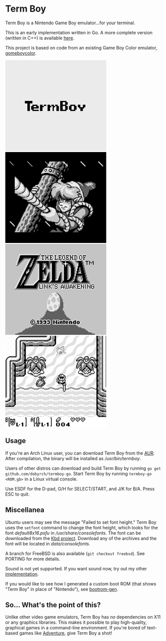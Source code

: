 Term Boy
========

Term Boy is a Nintendo Game Boy emulator...for your terminal.

This is an early implementation written in Go. A more complete version (written
in C++) is available [here](https://github.com/dobyrch/termboy).

This project is based on code from an existing Game Boy Color emulator,
[gomeboycolor](https://github.com/djhworld/gomeboycolor).

![Boot](screenshots/screen_0.png)
![Intro](screenshots/screen_1.png)
![Title](screenshots/screen_2.png)
![Gameplay](screenshots/screen_3.png)

Usage
-----

If you're an Arch Linux user, you can download Term Boy from the
[AUR](https://aur.archlinux.org/packages/termboy).  After compilation, the
binary will be installed as */usr/bin/termboy*.

Users of other distros can download and build Term Boy by running
`go get github.com/dobyrch/termboy-go`.  Start Term Boy by running
`termboy-go <ROM.gb>` in a Linux virtual console.

Use ESDF for the D-pad, G/H for SELECT/START, and J/K for B/A.  Press ESC to quit.

Miscellanea
-----------

Ubuntu users may see the message "Failed to set font height."  Term Boy uses
the `setfont` command to change the font height, which looks for the font
*default8x16.psfu* in */usr/share/consolefonts*.  The font can be downloaded from
the [Kbd project](http://kbd-project.org/download/).  Download any of the
archives and the font will be located in *data/consolefonts*.

A branch for FreeBSD is also available (`git checkout freebsd`).  See PORTING
for more details.

Sound is not yet supported.  If you want sound now, try out my other
[implementation](https://github.com/dobyrch/termboy).

If you would like to see how I generated a custom boot ROM (that shows "Term Boy"
in place of "Nintendo"), see
[bootrom-gen](https://github.com/dobyrch/bootrom-gen).

So... What's the point of this?
-------------------------------

Unlike other video game emulators, Term Boy has *no* dependencies on X11 or
any graphics libraries.  This makes it possible to play high-quality, graphical
games in a command-line environment.  If you're bored of text-based games like
[Adventure](https://en.wikipedia.org/wiki/Colossal_Cave_Adventure), give Term
Boy a shot!
